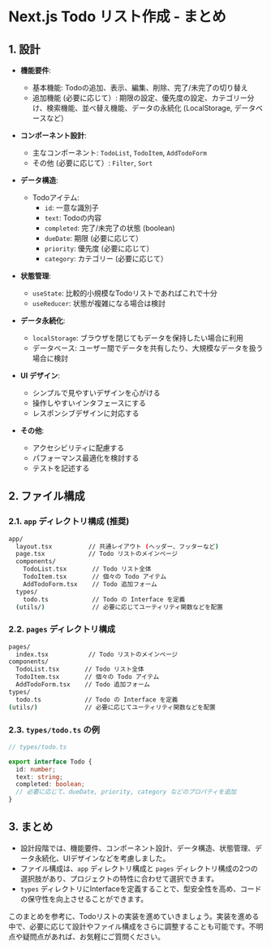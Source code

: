 # Next.js Todo リスト作成 - まとめ

## 1. 設計

* **機能要件**:
    * 基本機能: Todoの追加、表示、編集、削除、完了/未完了の切り替え
    * 追加機能 (必要に応じて）: 期限の設定、優先度の設定、カテゴリー分け、検索機能、並べ替え機能、データの永続化 (LocalStorage, データベースなど）

* **コンポーネント設計**:
    * 主なコンポーネント: `TodoList`, `TodoItem`, `AddTodoForm`
    * その他 (必要に応じて）: `Filter`, `Sort`

* **データ構造**:
    * Todoアイテム:
        * `id`: 一意な識別子
        * `text`: Todoの内容
        * `completed`: 完了/未完了の状態 (boolean)
        * `dueDate`: 期限 (必要に応じて）
        * `priority`: 優先度 (必要に応じて）
        * `category`: カテゴリー (必要に応じて）

* **状態管理**:
    * `useState`: 比較的小規模なTodoリストであればこれで十分
    * `useReducer`: 状態が複雑になる場合は検討

* **データ永続化**:
    * `localStorage`: ブラウザを閉じてもデータを保持したい場合に利用
    * データベース: ユーザー間でデータを共有したり、大規模なデータを扱う場合に検討

* **UI デザイン**:
    * シンプルで見やすいデザインを心がける
    * 操作しやすいインタフェースにする
    * レスポンシブデザインに対応する

* **その他**:
    * アクセシビリティに配慮する
    * パフォーマンス最適化を検討する
    * テストを記述する

## 2. ファイル構成

### 2.1. `app` ディレクトリ構成 (推奨)

```bash
app/
  layout.tsx          // 共通レイアウト (ヘッダー、フッターなど)
  page.tsx            // Todo リストのメインページ
  components/
    TodoList.tsx       // Todo リスト全体
    TodoItem.tsx       // 個々の Todo アイテム
    AddTodoForm.tsx    // Todo 追加フォーム
  types/
    todo.ts            // Todo の Interface を定義
  (utils/)             // 必要に応じてユーティリティ関数などを配置
```

### 2.2. `pages` ディレクトリ構成

```bash
pages/
  index.tsx           // Todo リストのメインページ
components/
  TodoList.tsx       // Todo リスト全体
  TodoItem.tsx       // 個々の Todo アイテム
  AddTodoForm.tsx    // Todo 追加フォーム
types/
  todo.ts            // Todo の Interface を定義
(utils/)             // 必要に応じてユーティリティ関数などを配置
```

### 2.3. `types/todo.ts` の例

```typescript
// types/todo.ts

export interface Todo {
  id: number;
  text: string;
  completed: boolean;
  // 必要に応じて、dueDate, priority, category などのプロパティを追加
}
```

## 3. まとめ

* 設計段階では、機能要件、コンポーネント設計、データ構造、状態管理、データ永続化、UIデザインなどを考慮しました。
* ファイル構成は、`app` ディレクトリ構成と `pages` ディレクトリ構成の2つの選択肢があり、プロジェクトの特性に合わせて選択できます。
* `types` ディレクトリにInterfaceを定義することで、型安全性を高め、コードの保守性を向上させることができます。

このまとめを参考に、Todoリストの実装を進めていきましょう。実装を進める中で、必要に応じて設計やファイル構成をさらに調整することも可能です。不明点や疑問点があれば、お気軽にご質問ください。
